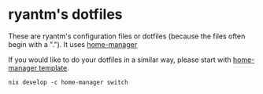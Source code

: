 # ryantm's dotfiles

These are ryantm's configuration files or dotfiles (because the files often begin with a "."). It uses [home-manager](https://github.com/rycee/home-manager/)

If you would like to do your dotfiles in a similar way, please start with [home-manager template](https://github.com/ryantm/home-manager-template).


```
nix develop -c home-manager switch
```
